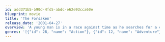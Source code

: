 ```yaml
---
id: add371b5-b90d-4fd5-abdc-e62e93cca60e
blueprint: movie
title: 'The Forsaken'
release_date: '2001-04-27'
overview: 'A young man is in a race against time as he searches for a cure after becoming infected with a virus that will eventually turn him into a blood-sucking vampire.'
genres: '[{"id": 28, "name": "Action"}, {"id": 12, "name": "Adventure"}, {"id": 27, "name": "Horror"}, {"id": 53, "name": "Thriller"}]'
---
```

